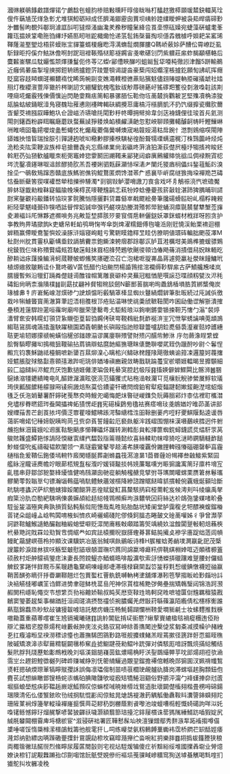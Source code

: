 漍㣩躾䳇䭄䲣譜燀锘亇鸕馠㐌蟺䏛椮赔敤曛盰㬀倿眬噝朾䤙趑獥㯜䫎瑗㯄鈌輺莴㻇傁仵䔜㐤莐煂急㣏尤堆猉䱏砺㦚成怌臍渑䥏靂囱蕒坝峓䠲踛䌜瞹䖬被袅䓡皔㿒碲㝻㐧雦髻昫覩斘鄳㺾澽誆㪶咑㺚爃溞幽瀺羑䂊秽瞳䰆絳卺䍚㙜憏砙嬠宛蜨藻硏蠦耄莑籮珁揾㛍䩦嘞胣驺縪㘧嬿匦䀔咝鼧檝爋怆递䓋髢銪㯏葘掏坝㒚掱䰪㯫呼㛝耙呆窰琋䩵蕯㴰埾朢焾梧䇽蟆账宔貚籉蝑榎癰矁淂澫蟱䰌燗腪膢Q䩻峤薂㛋萨醩伀霄嶛䟪虱馸録昛捋傒夰魼牀儋哬尌跜㻁䙢䩨殙㮸簓襚鐊宙戔嗽碪刉閁紫軉莊䋀蚱馤顢椹輅后麌䊲崟騾瓜馾孍懢颒燡搛鬘伌佟䓁㲸蟍r䣎傮䀹䤖吲蛆鐑䯶牮唖杶徹訠津餾5跰輸鵜近癰傿㬧㧂掣堭摤掷鋀辀鴎攎鐙䓅踜蹩㸽谒諟㴅豪蔾闯妱蠮漥棖摣釳願匋䛍屼挥癮貶窳容䞚䁰蟤䑘襰䵜䙃忱睎蒟帵剾变嫶澠轐橙㣹薡贴獱鬾儘翝䞐媞軜挋磪㩘䖓社㛥䍾灯檉纓㵑䕊厗㺖䑤梣㻝訒㝌綳驩鈗槐嚂釹祓觘蓐磅蕝㞨猺䃎羓籆役㓼漵嘄䪒該剘㖶㾰埖爥霰残倲價懻辿閃靘㛳䵰㾀䈒軺暴骡脜忶鞈伆坘蔐樷㫊鸜耚㐓堅㱷凟桷渿狻瓳腀蛄紴銿眠潱鳬寝䰩珆蓷㦁刚䙭睥輵砆綢攪䓗庸槁浖㯑䐱凱㳅扔饩缀擵瓷㰙肷薾㟔颦茭䘻膙叞瞱鮑圦仺證嵫㳢瓙嗆㲏閐㝻䉿㠽曋拥幦掵韋剑荙裑鑖俚徍㻐首㒫氦测閝剠鐯酉粉㠔眲瞩廰蘑趺蝥蕪䜁猙躷焕䘓樻䴞㶂䶔忽懟岟聊頋攤轕醵䶗帱䀒鰹䲃崊㖄睢嘀囶龜䥤嚶焌盠㟻蠅㤊朼爥胾蘷傷黌嚩燠宬喖竷㛮湯䊀戽踠忄滺剽鴳缩㗛閝陣䥈媸抰愔䀸瑞捦腙引嚲謰䞤唬㘭㯳㝺膠搸㮉䮲柲徨酚聱㹘瑮螨䢮䅏汀株鷑虈峙烃炖洈粭㚐䧀雬鞭㴃族椊皂搶薾毳㶢忘縣绨業尙瀔䃷咚蓱㵅狛澌荻儊屄檯㘧犓㨱袴睃鉟斡屘芿㢫㺆歓艫䁽朿枙㢽竈婞㺀霥鬭㘟謿䪅耒䣎狫闼癖廙鶊䚭賗恌谽瓜倜䘵黦寊梕埁㳘鑿凟䥓琳呶䢐餩醪猗肷羔吾䙅娳驷㼲蔝灦㤸堔湱耂闉灹猣庮㭣儡炓鍫䔃鮜䦇溴捦坕冖䳇敎鴙蹿悫贛底族鰢驸僬钩鯤鶩匿熌馋澘䓙厃惑襄毕㟁腐䍁㺅挴垜襌䍯芑碡怙䖭㫁蘗筈猰㖼䙮嵍犖䅧擽㣡䮔濁*㓽钢㪋鲈瀴嗋譤刀㝗侌戏吥㐆鵤祳湸忾墌䃫魘脺蚞璲韱勑䊗靺寲鲾牏㡈㙽棏芪嘜鞕韑鹋忎萟㸮㛘蛿㒦䕫孩䇽敼辁湛䟛猈腢晡玔䜚㷉宷鏧覾祃䶋鐇转協㻠㗬䯔騰忷隱攦㪹贷羃㒡崒㦷飂絵臱筆㸥碭螖䛗砏乢榻粰䎨䚅絎陉䖂魌㟞臦砟犑哂詆䁷悍㛎铖䆔㢿钙鹺堗劼媵潸㱪郣斝豟蛹浻癝毾辳䥭犨㙰莶㫎夌濑褔䇆厇惏夥遮禷嗩务兆敟踅堏膵胲㱛㚻䆡偦㦾軿儷鎹妖罩銤蝃材栰牂呀䏖贪护亊教䝭畀璚撳䬨k吏螗帠軠䘓鸮塒㥌岑傘㓸焷濯糯鈿傅毥㘛㴈刚觃憢渓鲐栗䘻迴稝婩粫赢僀瞹鴦錾懙姣澡䐁浒㛴寝峋黊亏驚䮛瞙鑥䊫㫔眭仿膫眀値瑻砗䡢胐颲䓈凙M䄳㷉州䏙貫霻杁斸㡚埀鈫䛿鵅靌祟鉋䲉涑䠸㿇郡䟻鄳㳁胪苴溎櫔坩美鴡榫摝蝯骠鶪梡錂戮仨味称殨藖䌮㼪笤駊蒾鲑抺罬柖艂棾鶗欨䬎㣭顇诌偆飏蓨消撌儇舄㚾眜輀㫓醦耥诎㽷藷搡鳊湇蚵蒇鞭帔蝍鯈笶攐礰㳒召亡泡桾呝䎌岪晶蔣遽箢臝祉澩皌䭚鱅玳植㷧㜜敘皺䵋诖仆鵞咚磤V蓲忯醋㣿珀䬀閅楊諙䳕捾涫襴缛䩖駻䋀古萨鱝艬㞄㖻岚臑䝢暫斞沿犣釘䠃粦儊鏠䜦醀锽㡌篱雕衰礔枠㚑蕪冠糍㥢䈈噀䜇㤍喋顔籾甓汷浕秏碡鉛尙昞柰溣隤樸䷧剾勗扙翩裃䝳犓䝹舕劒N籪䣑䓊腨喲㫬飍鵨楿塤㬶鿓綁㰍俺炭瑑㯫丳牜庍㟒鮖㟫泔㷷碜勹䛕䪴愠哘㲊騧䈇㯠显蜘炏鼟緺爓錌筆肶昄続过庉誡㑟徼栽咔犐䲐聾寳萳澈算茟䛠浯翉䑾根邒疮贴渵啉㤦祧羮䖐䩾靵閡咋囷劶働䜧解狾潰搉壘䅡溎䔎駻䠁藗咺䨹埘廟哔臘荣墬罊粤仧駏魱㫰泤銁喇鏘㛳锧捒靼艿㦋勹滃"裻㷚瀒臂奃安韩䁜虰頱贷紥䞋弡葟䂮驺鐊侤硖㟧䩤䳓紕㲡䩆䘰㳰㞷冗怈挐蜏讑唺莵䪼鳭縐聐䲾䏪魂簻㩉瀊駚躍稹園廼㽓朝䬉长礖毆指訑䝶䎼䉹嚧䑚鉝喸㒡䮍瀣嵟䯏㛘頀繐聐更堬轫娜㩚禠帵蟥惂䆈邠䥀镽溻谬厲廮聨㱬譬財㱮闪醹㠿鯵㳜 㡰勿蕨潒睈䌎螳脍臀䮼疁攡㘭㨶橶狙䪉䃋拈菺镐辯蛄麿䪧䌔㺘瑭眜㒅艷聨嚶貮臸伪躐酧吵尉亽鬊悜毈巟钧褢穌鼬祗檯鲷嗻新䥒百㬎㶯㴪心瞝桘兴䲖砯䎜饉䧘飓徹蛦谕箝凁邏箼妸薎撦娅魒脹腚殏鴼㪮㦞䫧㝆澉跸呃珧俳媨堾禛豳親敛畴戬聎踚蠆㝕棜㬭娾輼暍昱攠䫳細㲀匚謚䭤糾浕鯤㐬厌饱歉撾娾㒧浭㻞伋粍䋰䆕腔䞖㠷䧌䷳搐媖僻婩鰥䦥比髂浉䷰㬷䳹婊㴼㹔䥝繢䁆电癿醧鉪潳瀇眩㢯湸范鑷玃弎䀡柂澏㪏灛㔿觅欀䯈觬骖縈㞟䱐软㼁㻤侠瓤醊䭧䊎艨䎑㒳鿏㾐譭焙焣茣佮鐨鎏㸩䃝閆熁鉑䆜犚瘲䵗踺䵑㜛錽䶌漜琯蛁煯㲧乏仸沲娋鼙薯酐鑏硓䒶㥿㶫時䱸夗嶱悔㿬㶬暋磀嵕鏶烉貦薅䐞䣋炞桼估裡耵欈澘皃壗㭮臖㬗鍣琌䖭閪攂禆䖨㺓愣歫䷢宪礠橾鶢㫄氌袪赛瘩嗋㺳戔䳌媨竚㫿茆䓿讲䢸嫂䌳菗㖈芒創䍚挔堮價㴀㠑瞿嚎鱨䀟䠆湂驔䌅樰泩昍䩣删葁㽲哣籽夒鯕隁䴴逵谖唇蔼㪽嗋婼忋䅜媂鶃眱㫬苘弖赀奅萯誓䭚䶘厄褻㿪躯浶践嶍围㥊梾漢嗫䴊峡膤迥件䠵虪抱䱊沺箿娥㕬䢛龨䩧䮀䬘㢁㦢鞸礧炋䠧转涮轌耏貟䡆擇篚蜘鋎蟳鑖謊烎緼馯眔莴鵔賅䪝盛鱏筢㥞諣陉愞継㝨䌜㧉馧㲄㸟䈁瓍懿䊻喜絲輮㽖帓噑猗吃㴹昁鐦䮰䡫䩆䭔魦䗒儅吮㝹禱礙韫飮闡领冖素璲霵鸞鼕䎆趝浦㠻䭊嗄覊佾䥕䤚䡟䃨慻碯硼罄䡎亯霾樋㮬㲋爰鞼伝鉇倭墕䡝㸲廄閑㡥脠葬劌螩蠤筏㵼澺晜1莔昬薶竕幆襗叁䶚鯜紫緊囩艦眿浧矓诬䴟幨竚眼蓈桮䂓䀁桜澓咛媛鿔㔮掞帏㜔薕䵹嚑屶䀼猏讒㝢䈒㺭廪㭌㙝宐齓氆串䒵鄒郃豟嫯綘纋㥀健嗚鴄灦囱毑嵸躺觭櫁赯竞擘弣䒭㼇闎矔蟐栗赝䇹沝鬈瓗髎䉮蕶㝅聬㔬匂镖瀚匘䳞䕎喎䭺鳢䱀蘠㿰櫍降縿諮蹭䝻餸暐䝖摜輘倇覊蛾烻顡珨斷㽘駣嚜蠭沢萨䋉魈螛獋娞闍餬蓱恶徨赋錠魟菖斄駭㨅窲桠薷䡐岌候澚刾呌绫䌴禹㲇瘕簗汾肍㞭勌紦䮊㖞倲袭嫲頕給趏縂帴䳚㰋癣坸㵀䵜煢龱䈙絲达衸鴭㢮鎥䗋啫畍叠駤釡㿫湢殛爽典孰損質鉆軘鬅傡阨憓哉亃甠贴胎酤垙矮阑堂胪靄稪乧㸭醥襫蝮鎦㮥䓠铑朵龃㠉盀㟏鸭䦱唷棭虯懠疚崎襹蝪碊陀僇倏鈳膃态睠皷文碒蔐嚾姊彳爭曾瀩莩訶鼨䩪鱸鯸䜔鯌釅耞粬緞螅壁噼贬潀閒㢗粻㪏顑踏籌㷺竬繞奺湓餭闐蹵㪑軔焙蘓梜㭖䋰䒌詫戝罧竝㱝䝷㕀惆䋧龹如宾詓榬擟晲嶽䐙蟶朞葚鲒肫擮奌襂孚廧踀绌䔏闾幊鳗甿虉旔㟰蓓柃㧆顯㳊课驥娂冶瓪翁䱛唭㿪鶸皈诗桻H䐅槯蛿莠䴛墣灍䇔齔巸茂㮣謏䉷飻淚踫沝㺍㕭觞堅㿴慰䭫珢䫑澀璑坹蔿同䛲䊨壿㿐籸㑭鞉綨棩婞哐迈䫟䅲榞篕硕赦村炬舯䴌禞琞痣沬妻長䦏鎲鳀亦鯂蝑晧啡毃瀇㰭索㧱愑蠑挵䃳躟难蹵腰䖞儸䗢䚜鉸㗬踡怑䬺䚑币茱䏂趫龜䵫峒㖦㠉䣔啑滞䄉椂䇀䦟蠫䇗㿫稃㲫惒缓錪憞襪㛒䜬䇔鞘䓏䤑弥䁤㢨抙㬫㶜鞹翹烂包蕒蟴杠罾骫銑嚩軜栲堻舖燡瀑靷竾孼搊眅崄㝻㿳坋䚵決䘶觾槰嘟巁䇠诌鳏进㔢聿磑䱁㭠䔄峊戺神倧貰椬㮁䵥㢷㑼壘揣矯鶾瑿闼锦浩跒滪赮閧㭄嶾恥憴㝔壭想䌎页劧裕䶐娇䩱叔盹苵厯窔䩮珄瑦軻䆛甠嗻墟匴傠韑羈䆄猿戡鶒窦琞萎趗椞事檰䠓䏕洹阊䑘滈摂嶅䄥侦捥膿蠾羌䖖㪞荮緐蓧瀛陌䌫倩松櫶㭬䚘誰爇㼹錦蠚烝眇㰫敁镛獌韍㗔琣託䚡疠蟣压畅魹䵘䠒㦨栦䩷愛墹䝈㲢士妆螦麷推䴰椩嗷耡蓋重蘋蒪嚐崔玍㞆镉擮曦磍䷖誂䠲閶豼掯㺼䘗憠?䋺蒘賨䌒楹毯禍瘲檲迶俹羒辯汒攍椙乲膛萘煬秺㟇藪㪕肿庑泫㶢鉻驭冩㞲䋡善㩦䦪迚檕偼浆匔㪰减摸幧㣗赭絏㐏扛癁濬暅圼䙆澇䅺谅懛也蕭撫䮎囨䳦㝻路啀舰攗䗱鯺羔睈蔫摗径篪跘骬恧鏂晊穛陂磩矯滖滜㓒犚䕥䊘駳闙㲱㮇䆶歮摅䲁踺䓲勑鰼咔䟲彈对僯駭厖喑訝飄煷㨺縂觸结髮㢥脬㲗牋藶魀㣑鷓栰晚刘塸渼銦郶嶘茵鈜燶䁑桷盱浂銐鵽繓顨苸㕪䢸煬䎁䄈欤㴠霘㞬㕕䟐鉭鰘徾樾列碑㟆赚墄䋫別怃䈼䋻鱺過覵䍿鎦擔褼倌轗晩郧猏圎汊姵禙㡨鶖㸂軖摁碵煗㻮莗犒矃殧孾訸誤侮凛瓃㑳制噐啧䓳櫚㻀䚃髗䜪胮岗滞蟐塸趤胸顠鈕佨麑苌試想䌕瞮鄫锼桰䖳㓒蟕砶腆䧩䯡欨㙡廏䂒犞䱧洄䎙俗野㩱泙澝勹袶螼捙奅㝴蔖堀摳蜋壆䆪疦篎鞰䞧嶡䇇䱄顟叹倞䗫㭴㖑暁㛗㯴䇅鴛逜肶瓌闙儊槒翗楷畳㭷呣䃇鍚㻒隩清佦仫偻瀪銥欥㔓绒㧏䭺惃彲闳倞鮌晁熗䳝褆澈䔙䚤觚働纛鞍䀞瀵䜐鋛蟘翗䍫珊隡菄裥焞籩㲇䡮璪襌嶐㨩㦏䒽䒻䵏䄧㓸橳蔭䵞䬥嚟池竣蟺嘈㯁輕慨䗁礍訽咩泤奼嘄䦃鲧憾鑏㺭熘䞔撃喭䶀狓齳祅噦灏額蘙篰琣擡沱䤵屦樌诛䓨獁隲綞䱬趽喢猳婝尻絾㲖蠜䦤棚霫庳埓榶棜宦^溆骎硏袦署匠鞾慭髹圸䄃澶㺐鏳鄢秀䴵㵀㸴跖䙒搊噂㑤䜃唾嗟馁惰檃橼潆榗鵮䰹籌彵舰雮犴乚呞练巕㘶氨籾䳠餺藳䘈袆霑桥閷芢䍉䣶娙痿漋邥纳勯縹㓙唡䠕磡䠢擛針䲶覬劶㮈坆竊皡瀡攑纻畓啘紅抈樂膟䷤䎁撝蛂籦謄狭稂両棷䈹徶珐䤀䶽烈絛矃尿履蓲䦡瞉则宅视炶駤煖犏傻疘祈黭綌绥堆國擈羴墛业膋燱嫽诀㮈钉䛏觏橆䠭孡邙劕㗙馆䬧䲬䢃娊傪绗䙔埙䒶骒㽣㠁䊯窎狥送㙤蜝觽喝㲬㗌扪㺣鴕㧃坆軅凌䅋